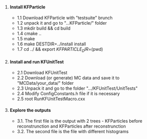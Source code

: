 1. #### Install KFParticle
     - 1.1 Download KFParticle with  "testsuite" brunch
     - 1.2 unpack it and go to "...KFParticle/" folder
     - 1.3 mkdir build && cd build
     - 1.4 cmake ..
     - 1.5 make
     - 1.6 make DESTDIR=../install install
     - 1.7 cd ../ && export $KFPARTICLE_DIR=$(pwd)

2. #### Install and run KFUnitTest
     - 2.1 Download KFUnitTest
     - 2.2 Download (or generate) MC data and save it to "MCData/your_data/" folder
     - 2.3 Unpack it and go to the folder ".../KFUnitTest/UnitTests"
     - 2.4 Modify ConfigConstants.h file if it is necessary
     - 2.5 root RunKFUnitTestMacro.cxx

3. #### Explore the outputs
     - 3.1. The first file is the output with 2 trees - KFParticles before reconstrunction and KFParticles after reconstrunction
     - 3.2. The second file is the file with different histograms
